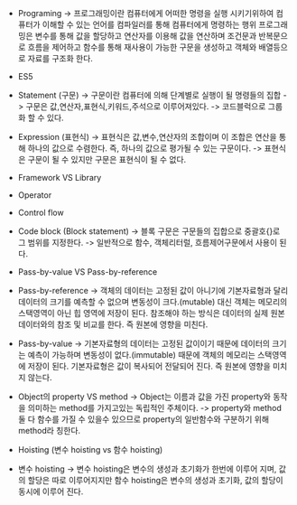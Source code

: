 - Programing
 -> 프로그래밍이란 컴퓨터에게 어떠한 명령을 실행 시키기위하여 컴퓨터가 이해할 수 있는 언어를 컴파일러를 통해 컴퓨터에게 명령하는 행위
    프로그래밍은 변수를 통해 값을 할당하고 연산자를 이용해 값을 연산하며 조건문과 반복문으로 흐름을 제어하고 함수를 통해 재사용이 가능한 구문을 생성하고
    객체와 배열등으로 자료를 구조화 한다.
- ES5

- Statement (구문)
-> 구문이란 컴퓨터에 의해 단계별로 실행이 될 명령들의 집합
-> 구문은 값,연산자,표현식,키워드,주석으로 이루어져있다.
-> 코드블럭으로 그룹화 할 수 있다.

- Expression (표현식)
-> 표현식은 값,변수,연산자의 조합이며 이 조합은 연산을 통해 하나의 값으로 수렴한다.
   즉, 하나의 값으로 평가될 수 있는 구문이다. 
-> 표현식은 구문이 될 수 있지만 구문은 표현식이 될 수 없다. 

- Framework VS Library

- Operator

- Control flow

- Code block (Block statement)
-> 블록 구문은 구문들의 집합으로 중괄호{}로 그 범위를 지정한다.
-> 일반적으로 함수, 객체리터럴, 흐름제어구문에서 사용이 된다. 

- Pass-by-value VS Pass-by-reference
- Pass-by-reference
-> 객체의 데이터는 고정된 값이 아니기에 기본자료형과 달리 데이터의 크기를 예측할 수 없으며 변동성이 크다.(mutable)
   대신 객체는 메모리의 스택영역이 아닌 힙 영역에 저장이 된다. 
   참조해야 하는 방식은  데이터의 실제 원본 데이터와의 참조 및 비교를 한다. 즉 원본에 영향을 미친다.

- Pass-by-value
-> 기본자료형의 데이터는 고정된 값이이기 때문에 데이터의 크기는 예측이 가능하며 변동성이 없다.(immutable)
   때문에 객체의 메모리는 스택영역에 저장이 된다.
   기본자료형은 값이 복사되어 전달되어 진다. 즉 원본에 영향을 미치지 않는다. 

- Object의 property VS method
-> Object는 이름과 값을 가진 property와 동작을 의미하는 method를 가지고있는 독립적인 주체이다.
-> property와 method 둘 다 함수를 가질 수 있을수 있으므로 property의 일반함수와 구분하기 위해 method라 칭한다. 


- Hoisting (변수 hoisting vs 함수 hoisting)
- 변수 hoisting
-> 변수 hoisting은 변수의 생성과 초기화가 한번에 이루어 지며, 값의 할당은 따로 이루어지지만
   함수 hoisting은 변수의 생성과 초기화, 값의 할당이 동시에 이루어 진다.